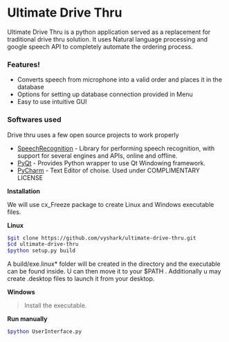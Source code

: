 # Ultimate Drive Thru
Ultimate Drive Thru is a python application served as a replacement for traditional drive thru solution. It uses Natural language processing and google speech API to completely automate the ordering process.

### Features!

  - Converts speech from microphone into a valid order and places it in the database
  - Options for setting up database connection provided in Menu
  - Easy to use intuitive GUI





### Softwares used

Drive thru uses a few open source projects to work properly

- [SpeechRecognition](https://pypi.python.org/pypi/SpeechRecognition/) - Library for performing speech recognition, with support for several engines and APIs, online and offline.
- [PyQt](https://pypi.python.org/pypi/PyQt4) - Provides Python wrapper to use Qt Windowing framework.
- [PyCharm](https://www.jetbrains.com/pycharm/) - Text Editor of choise. Used under COMPLIMENTARY LICENSE

__Installation__

We will use cx_Freeze package to create Linux and Windows executable files.

__Linux__

```sh
$git clone https://github.com/vyshark/ultimate-drive-thru.git
$cd ultimate-drive-thru
$python setup.py build
```
A build/exe.linux* folder will be created in the directory and the executable can be found inside.
U can then move it to your $PATH .
Additionally u may create .desktop files to launch it from your desktop.

__Windows__
>Install the executable. 

__Run manually__

```sh
$python UserInterface.py
```

